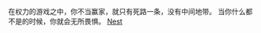 在权力的游戏之中，你不当赢家，就只有死路一条，没有中间地带。
当你什么都不是的时候，你就会无所畏惧。
[Nest](http://zh.asoiaf.wikia.com/wiki/%E5%86%B0%E4%B8%8E%E7%81%AB%E4%B9%8B%E6%AD%8C%E4%B8%AD%E6%96%87%E7%BB%B4%E5%9F%BA)